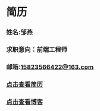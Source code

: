 # 简历  
### 姓名:邹燕
### 求职意向：前端工程师
### 邮箱:15823566422@163.com
### [点击查看简历](https://hotkang.cn/hotYan_resume/)
### [点击查看博客](https://hotkang.cn/)

